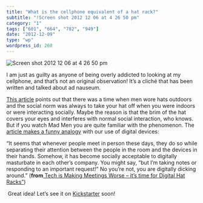 ```yaml
---
title: "What is the cellphone equivalent of a hat rack?"
subtitle: "!Screen shot 2012 12 06 at 4 26 50 pm"
category: "1"
tags: ["601", "664", "782", "949"]
date: "2012-12-09"
type: "wp"
wordpress_id: 260
---
```

![Screen shot 2012 12 06 at 4 26 50 pm](https://i0.wp.com/salas.com/wp-content/uploads/2012/12/c5f2b-screen-shot-2012-12-06-at-4-26-50-pm.png?resize=258%2C299&ssl=1)

I am just as guilty as anyone of being overly addicted to looking at my cellphone, and that’s not an original observation! It’s a cliché that has been written and talked about ad nauseum.

[This article](http://techcrunch.com/2012/12/09/digital-hat-racks/) points out that there was a time when men wore hats outdoors and the social norm was always to take your hat off when you were indoors or were interacting socially. Maybe the reason is that the brim of the hat covers your eyes and interferes with normal social interaction, who knows. But if you watch Mad Men you are quite familiar with the phenomenon. The [article makes a funny analogy](http://techcrunch.com/2012/12/09/digital-hat-racks/) with our use of digital devices:

> 
“It seems that whenever people meet in person these days, they do so while separating their attention between the people in the room and the devices in their hands. Somehow, it has become socially acceptable to digitally masturbate in each other’s company. You might say, “but I’m taking notes or responding to an important request!” No you’re not, you are digitally dicking around.” (**from**[ Tech is Making Meetings Worse – it’s time for Digital Hat Racks”](http://techcrunch.com/2012/12/09/digital-hat-racks/))

 Great idea! Let’s see it on [Kickstarter](http://www.kickstarter.com) soon!